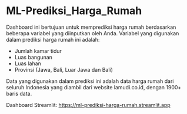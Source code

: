 # ML-Prediksi_Harga_Rumah
Dashboard ini bertujuan untuk memprediksi harga rumah berdasarkan beberapa variabel yang diinputkan oleh Anda.
Variabel yang digunakan dalam prediksi harga rumah ini adalah:

- Jumlah kamar tidur
- Luas bangunan
- Luas lahan
- Provinsi (Jawa, Bali, Luar Jawa dan Bali)

Data yang digunakan dalam prediksi ini adalah data harga rumah dari seluruh Indonesia yang diambil dari website lamudi.co.id, dengan 1900+ baris data.

Dashboard Streamlit: https://ml-prediksi-harga-rumah.streamlit.app
